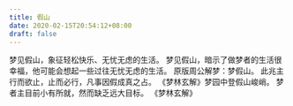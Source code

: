 ```yaml
---
title: 假山
date: 2020-02-15T20:54:12+08:00
draft: false
---
```


梦见假山，象征轻松快乐、无忧无虑的生活。
梦见假山，暗示了做梦者的生活很幸福，他可能会想起一些过往无忧无虑的生活。
原版周公解梦：梦假山。
此兆主行而欲止，止而必行，凡事因假成真之占。
《梦林玄解》梦园中登假山峻峭。
梦者主目前小有所就，然而缺乏远大目标。
《梦林玄解》